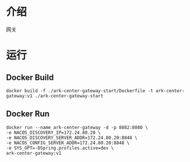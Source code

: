 # 介绍
网关

# 运行

## Docker Build
```shell
docker build -f ./ark-center-gateway-start/Dockerfile -t ark-center-gateway:v1 ./ark-center-gateway-start
```
## Docker Run
```shell
docker run --name ark-center-gateway -d -p 8082:8080 \
-e NACOS_DISCOVERY_IP=172.24.80.20 \
-e NACOS_DISCOVERY_SERVER_ADDR=172.24.80.20:8848 \
-e NACOS_CONFIG_SERVER_ADDR=172.24.80.20:8848 \
-e SYS_OPT=-DSpring.profiles.active=dev \
ark-center-gateway:v1
```